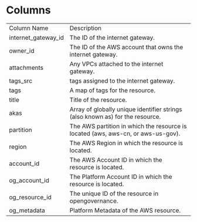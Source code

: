 # Columns  

<table>
	<tr><td>Column Name</td><td>Description</td></tr>
	<tr><td>internet_gateway_id</td><td>The ID of the internet gateway.</td></tr>
	<tr><td>owner_id</td><td>The ID of the AWS account that owns the internet gateway.</td></tr>
	<tr><td>attachments</td><td>Any VPCs attached to the internet gateway.</td></tr>
	<tr><td>tags_src</td><td>tags assigned to the internet gateway.</td></tr>
	<tr><td>tags</td><td>A map of tags for the resource.</td></tr>
	<tr><td>title</td><td>Title of the resource.</td></tr>
	<tr><td>akas</td><td>Array of globally unique identifier strings (also known as) for the resource.</td></tr>
	<tr><td>partition</td><td>The AWS partition in which the resource is located (aws, aws-cn, or aws-us-gov).</td></tr>
	<tr><td>region</td><td>The AWS Region in which the resource is located.</td></tr>
	<tr><td>account_id</td><td>The AWS Account ID in which the resource is located.</td></tr>
	<tr><td>og_account_id</td><td>The Platform Account ID in which the resource is located.</td></tr>
	<tr><td>og_resource_id</td><td>The unique ID of the resource in opengovernance.</td></tr>
	<tr><td>og_metadata</td><td>Platform Metadata of the AWS resource.</td></tr>
</table>